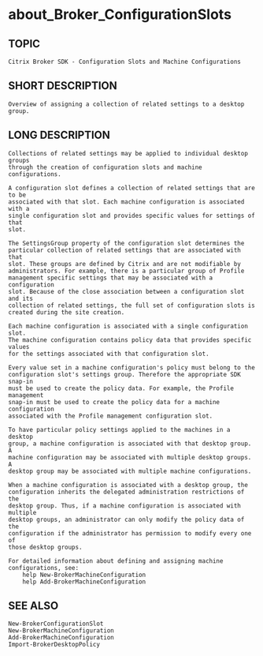 ﻿# about_Broker_ConfigurationSlots
## TOPIC
    Citrix Broker SDK - Configuration Slots and Machine Configurations 

## SHORT DESCRIPTION
    Overview of assigning a collection of related settings to a desktop group. 

## LONG DESCRIPTION
    Collections of related settings may be applied to individual desktop groups 
    through the creation of configuration slots and machine configurations. 

    A configuration slot defines a collection of related settings that are to be 
    associated with that slot. Each machine configuration is associated with a 
    single configuration slot and provides specific values for settings of that 
    slot. 

    The SettingsGroup property of the configuration slot determines the 
    particular collection of related settings that are associated with that 
    slot. These groups are defined by Citrix and are not modifiable by 
    administrators. For example, there is a particular group of Profile 
    management specific settings that may be associated with a configuration 
    slot. Because of the close association between a configuration slot and its 
    collection of related settings, the full set of configuration slots is 
    created during the site creation. 

    Each machine configuration is associated with a single configuration slot. 
    The machine configuration contains policy data that provides specific values 
    for the settings associated with that configuration slot. 

    Every value set in a machine configuration's policy must belong to the 
    configuration slot's settings group. Therefore the appropriate SDK snap-in 
    must be used to create the policy data. For example, the Profile management 
    snap-in must be used to create the policy data for a machine configuration 
    associated with the Profile management configuration slot. 

    To have particular policy settings applied to the machines in a desktop 
    group, a machine configuration is associated with that desktop group. A 
    machine configuration may be associated with multiple desktop groups. A 
    desktop group may be associated with multiple machine configurations. 

    When a machine configuration is associated with a desktop group, the 
    configuration inherits the delegated administration restrictions of the 
    desktop group. Thus, if a machine configuration is associated with multiple 
    desktop groups, an administrator can only modify the policy data of the 
    configuration if the administrator has permission to modify every one of 
    those desktop groups. 

    For detailed information about defining and assigning machine 
    configurations, see: 
        help New-BrokerMachineConfiguration 
        help Add-BrokerMachineConfiguration 

## SEE ALSO
    New-BrokerConfigurationSlot 
    New-BrokerMachineConfiguration 
    Add-BrokerMachineConfiguration 
    Import-BrokerDesktopPolicy 
